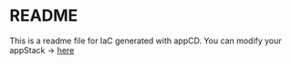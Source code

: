 # README
This is a readme file for IaC generated with appCD.
You can modify your appStack -> [here](http://cloud.stackgen.com/appstacks/e24ee2c3-fea2-419e-8545-8df72f5eacd4)
